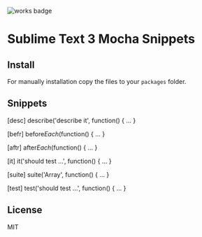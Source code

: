 ![works badge](https://cdn.rawgit.com/nikku/works-on-my-machine/master/badge.svg)
# Sublime Text 3 Mocha Snippets

## Install

For manually installation copy the files to your `packages` folder.

## Snippets

[desc] describe('describe it', function() { ... }

[befr] before*Each*(function() { ... }

[aftr] after*Each*(function() { ... }

[it] it('should test ...', function() { ... }

[suite] suite('Array', function() { ... }

[test] test('should test ...', function() { ... }

## License

MIT
